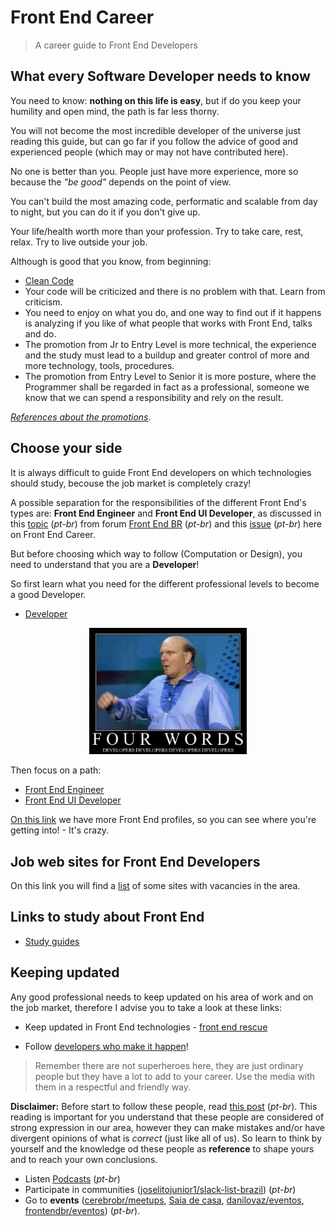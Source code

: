 # Front End Career

> A career guide to Front End Developers

##  What every Software Developer needs to know

You need to know: **nothing on this life is easy**, but if do you keep your humility and open mind, the path is far less thorny.

You will not become the most incredible developer of the universe just reading this guide, but can go far if you follow the advice of good and experienced people (which may or may not have contributed here).

No one is better than you. People just have more experience, more so because the *"be good"* depends on the point of view.

You can't build the most amazing code, performatic and scalable from day to night, but you can do it if you don't give up.

Your life/health worth more than your profession. Try to take care, rest, relax. Try to live outside your job.

Although is good that you know, from beginning:

* [Clean Code](http://www.amazon.com/Clean-Code-Handbook-Software-Craftsmanship/dp/0132350882)
* Your code will be criticized and there is no problem with that. Learn from criticism.
* You need to enjoy on what you do, and one way to find out if it happens is analyzing if you like of what people that works with Front End, talks and do.
* The promotion from Jr to Entry Level is more technical, the experience and the study must lead to a buildup and greater control of more and more technology, tools, procedures.
* The promotion from Entry Level to Senior it is more posture, where the Programmer shall be regarded in fact as a professional, someone we know that we can spend a responsibility and rely on the result.

[*References about the promotions*](https://github.com/Codeminer42/CarreiraRuby).

## Choose your side

It is always difficult to guide Front End developers on which technologies should study, becouse the job market is completely crazy! 

A possible separation for the responsibilities of the different Front End's types are: **Front End Engineer** and **Front End UI Developer**, as discussed in this [topic](https://github.com/frontendbr/forum/issues/32) (*pt-br*) from forum [Front End BR](https://github.com/frontendbr/) (*pt-br*) and this [issue](https://github.com/woliveiras/front-end-career/issues/5) (*pt-br*) here on Front End Career.

But before choosing which way to follow (Computation or Design), you need to understand that you are a **Developer**!

So first learn what you need for the different professional levels to become a good Developer.

* [Developer](./sources/developer.md)

<p align="center">
  <a href="./developer/README.md" title="developer">
    <img src="/img/developers.jpeg" alt="Developers, developers, developers, developers!" width="50%">
  </a>
</p>

Then focus on a path:

* [Front End Engineer](./sources/engineer.md)
* [Front End UI Developer](./sources/ui-developer.md)

[On this link](http://www.frontendhandbook.com/practice/types-of-front-end-dev.html) we have more Front End profiles, so you can see where you're getting into! - It's crazy.

## Job web sites for Front End Developers

On this link you will find a [list](./job-sites.md) of some sites with vacancies in the area.

## Links to study about Front End

* [Study guides](./study-guides)

## Keeping updated

Any good professional needs to keep updated on his area of work and on the job market, therefore I advise you to take a look at these links:

* Keep updated in Front End technologies - [front end rescue](https://uptodate.frontendrescue.org/pt/)

* Follow [developers who make it happen](/great-developers.md)!

> Remember there are not superheroes here, they are just ordinary people but they have a lot to add to your career. Use the media with them in a respectful and friendly way.

**Disclaimer:** Before start to follow these people, read [this post](http://danielfilho.github.io/2014/08/20/queime-seus-idolos/) (*pt-br*). This reading is important for you understand that these people are considered of strong expression in our area, however they can make mistakes and/or have divergent opinions of what is *correct* (just like all of us). So learn to think by yourself and the knowledge od these people as **reference** to shape yours and to reach your own conclusions.

* Listen [Podcasts](http://ogilvieira.com.br/awesome-podcasts-br/) (*pt-br*)
* Participate in communities ([joselitojunior1/slack-list-brazil](https://github.com/joselitojunior1/slack-list-brazil)) (*pt-br*)
* Go to **events** ([cerebrobr/meetups](https://github.com/cerebrobr/meetups), [Saia de casa](https://saiadecasa.github.io/), [danilovaz/eventos](https://github.com/danilovaz/eventos), [frontendbr/eventos](https://github.com/frontendbr/eventos)) (*pt-br*).